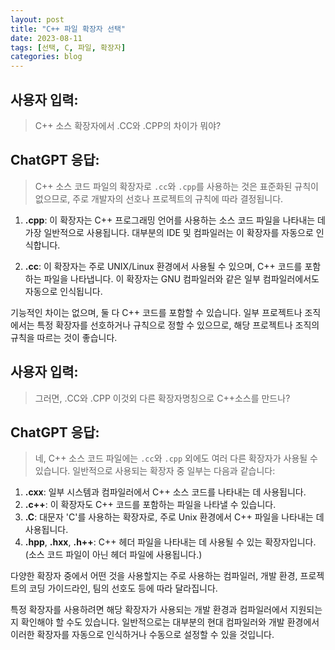 ```yaml
---
layout: post
title: "C++ 파일 확장자 선택"
date: 2023-08-11
tags: [선택, C, 파일, 확장자]
categories: blog
---
```


## 사용자 입력:
> C++ 소스 확장자에서  .CC와 .CPP의 차이가 뭐야?

## ChatGPT 응답:
> C++ 소스 코드 파일의 확장자로 `.cc`와 `.cpp`를 사용하는 것은 표준화된 규칙이 없으므로, 주로 개발자의 선호나 프로젝트의 규칙에 따라 결정됩니다.

1. **.cpp**: 이 확장자는 C++ 프로그래밍 언어를 사용하는 소스 코드 파일을 나타내는 데 가장 일반적으로 사용됩니다. 대부분의 IDE 및 컴파일러는 이 확장자를 자동으로 인식합니다.

2. **.cc**: 이 확장자는 주로 UNIX/Linux 환경에서 사용될 수 있으며, C++ 코드를 포함하는 파일을 나타냅니다. 이 확장자는 GNU 컴파일러와 같은 일부 컴파일러에서도 자동으로 인식됩니다.

기능적인 차이는 없으며, 둘 다 C++ 코드를 포함할 수 있습니다. 일부 프로젝트나 조직에서는 특정 확장자를 선호하거나 규칙으로 정할 수 있으므로, 해당 프로젝트나 조직의 규칙을 따르는 것이 좋습니다.

## 사용자 입력:
> 그러면, .CC와 .CPP 이것외 다른 확장자명칭으로  C++소스를 만드나?

## ChatGPT 응답:
> 네, C++ 소스 코드 파일에는 `.cc`와 `.cpp` 외에도 여러 다른 확장자가 사용될 수 있습니다. 일반적으로 사용되는 확장자 중 일부는 다음과 같습니다:

1. **.cxx**: 일부 시스템과 컴파일러에서 C++ 소스 코드를 나타내는 데 사용됩니다.
2. **.c++**: 이 확장자도 C++ 코드를 포함하는 파일을 나타낼 수 있습니다.
3. **.C**: 대문자 'C'를 사용하는 확장자로, 주로 Unix 환경에서 C++ 파일을 나타내는 데 사용됩니다.
4. **.hpp**, **.hxx**, **.h++**: C++ 헤더 파일을 나타내는 데 사용될 수 있는 확장자입니다. (소스 코드 파일이 아닌 헤더 파일에 사용됩니다.)

다양한 확장자 중에서 어떤 것을 사용할지는 주로 사용하는 컴파일러, 개발 환경, 프로젝트의 코딩 가이드라인, 팀의 선호도 등에 따라 달라집니다.

특정 확장자를 사용하려면 해당 확장자가 사용되는 개발 환경과 컴파일러에서 지원되는지 확인해야 할 수도 있습니다. 일반적으로는 대부분의 현대 컴파일러와 개발 환경에서 이러한 확장자를 자동으로 인식하거나 수동으로 설정할 수 있을 것입니다.

